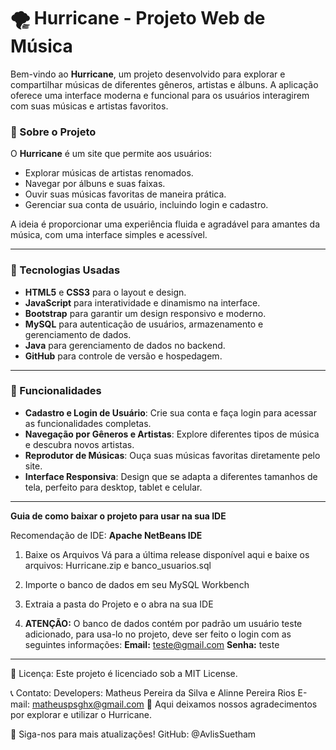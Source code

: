 # 🌪️ Hurricane - Projeto Web de Música

Bem-vindo ao **Hurricane**, um projeto desenvolvido para explorar e compartilhar músicas de diferentes gêneros, artistas e álbuns. A aplicação oferece uma interface moderna e funcional para os usuários interagirem com suas músicas e artistas favoritos. 

### 📖 Sobre o Projeto

O **Hurricane** é um site que permite aos usuários:

- Explorar músicas de artistas renomados.
- Navegar por álbuns e suas faixas.
- Ouvir suas músicas favoritas de maneira prática.
- Gerenciar sua conta de usuário, incluindo login e cadastro.

A ideia é proporcionar uma experiência fluida e agradável para amantes da música, com uma interface simples e acessível.

---

### 🔧 Tecnologias Usadas

- **HTML5** e **CSS3** para o layout e design.
- **JavaScript** para interatividade e dinamismo na interface.
- **Bootstrap** para garantir um design responsivo e moderno.
- **MySQL** para autenticação de usuários, armazenamento e gerenciamento de dados.
- **Java** para gerenciamento de dados no backend.
- **GitHub** para controle de versão e hospedagem.

---

### 🚀 Funcionalidades

- **Cadastro e Login de Usuário**: Crie sua conta e faça login para acessar as funcionalidades completas.
- **Navegação por Gêneros e Artistas**: Explore diferentes tipos de música e descubra novos artistas.
- **Reprodutor de Músicas**: Ouça suas músicas favoritas diretamente pelo site.
- **Interface Responsiva**: Design que se adapta a diferentes tamanhos de tela, perfeito para desktop, tablet e celular.

----------------------------
**Guia de como baixar o projeto para usar na sua IDE**

Recomendação de IDE: **Apache NetBeans IDE**

1. Baixe os Arquivos
Vá para a última release disponível aqui e baixe os
arquivos: Hurricane.zip e banco_usuarios.sql

2. Importe o banco de dados em seu MySQL Workbench

3. Extraia a pasta do Projeto e o abra na sua IDE

4. **ATENÇÃO:** O banco de dados contém por padrão um usuário teste adicionado, para usa-lo no projeto, deve ser feito o login com as seguintes informações:
**Email:** teste@gmail.com
**Senha:** teste
----------------------------
📜 Licença:
Este projeto é licenciado sob a MIT License.

📞 Contato:
Developers: Matheus Pereira da Silva e Alinne Pereira Rios
E-mail: matheuspsghx@gmail.com
💬 Aqui deixamos nossos agradecimentos por explorar e utilizar o Hurricane.

🌟 Siga-nos para mais atualizações!
GitHub: @AvlisSuetham

